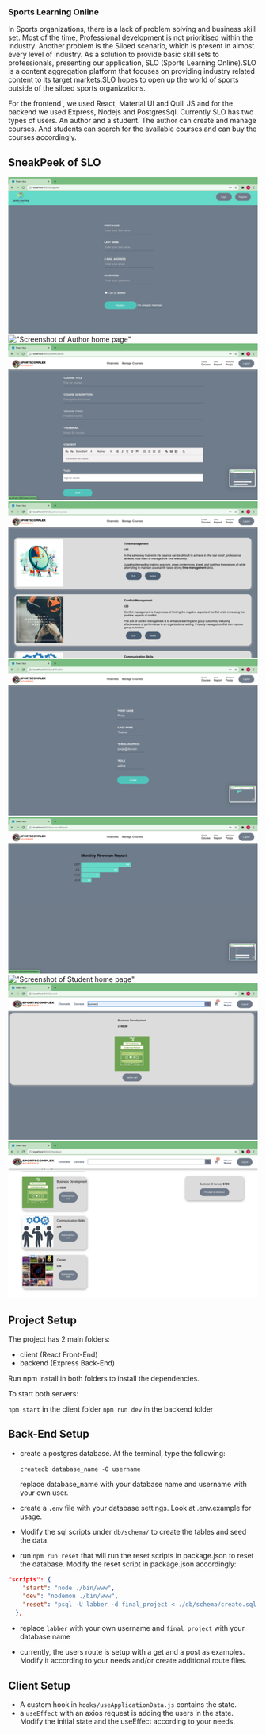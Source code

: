 ### Sports Learning Online

In Sports organizations, there is a lack of problem solving and business skill set. Most of the time, Professional development is not prioritised within the industry. Another problem is the Siloed scenario, which is present in almost every level of industry. As a solution to provide basic skill sets to professionals, presenting our application, SLO (Sports Learning Online).SLO is a content aggregation platform that focuses on providing industry related content to its target markets.SLO hopes to open up the world of sports outside of the siloed sports organizations.

For the frontend , we used React, Material UI and Quill JS and for the backend we used Express, Nodejs and PostgresSql. Currently SLO has two types of users. An author and a student. The author can create and manage  courses. And students can search for the available courses and can buy the courses accordingly.

## SneakPeek of SLO

!["Screenshot of Register"](https://github.com/poojathakkar/sports_learning_online/blob/master/docs/Register.png?raw=true)
!["Screenshot of Author home page"](https://github.com/poojathakkar/sports_learning_online/blob/master/docs/Authorhomepage.png?raw=true)
!["Screenshot of Create Course page"](https://github.com/poojathakkar/sports_learning_online/blob/master/docs/CreateCourse.png?raw=true)
!["Screenshot of Manage Course page"](https://github.com/poojathakkar/sports_learning_online/blob/master/docs/ManageCourse.png?raw=true)
!["Screenshot of Edit Profile page"](https://github.com/poojathakkar/sports_learning_online/blob/master/docs/EditProfile.png?raw=true)
!["Screenshot of Revenue Report page"](https://github.com/poojathakkar/sports_learning_online/blob/master/docs/RevenueReport.png?raw=true)
!["Screenshot of Student home page"](https://github.com/poojathakkar/sports_learning_online/blob/master/docs/Studenthomepage.png?raw=true)
!["Screenshot of Search bar"](https://github.com/poojathakkar/sports_learning_online/blob/master/docs/Search.png?raw=true)
!["Screenshot of Add to cart"](https://github.com/poojathakkar/sports_learning_online/blob/master/docs/AddtoCart.png?raw=true)

## Project Setup

The project has 2 main folders:

 - client (React Front-End)
 - backend (Express Back-End)

 Run npm install in both folders to install the dependencies.

 To start both servers:

 `npm start` in the client folder
 `npm run dev` in the backend folder

 ## Back-End Setup

- create a postgres database. At the terminal, type the following:

  `createdb database_name -O username`

  replace database_name with your database name and username with your own user.

- create a `.env` file with your database settings. Look at .env.example for usage.


- Modify the sql scripts under `db/schema/` to create the tables and seed the data.

- run `npm run reset` that will run the reset scripts in package.json to reset the database. Modify the reset script in package.json accordingly:

```json
"scripts": {
    "start": "node ./bin/www",
    "dev": "nodemon ./bin/www",
    "reset": "psql -U labber -d final_project < ./db/schema/create.sql && psql -U labber -d final_project < ./db/schema/seed.sql"
  },
```
- replace `labber` with your own username and `final_project` with your database name

- currently, the users route is setup with a get and a post as examples. Modify it according to your needs and/or create additional route files.

## Client Setup

- A custom hook in `hooks/useApplicationData.js` contains the state.
- a `useEffect` with an axios request is adding the users in the state. Modify the initial state and the useEffect according to your needs. 


